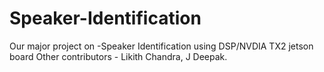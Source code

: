 # Speaker-Identification
Our major project on -Speaker Identification using DSP/NVDIA TX2 jetson board
Other contributors - Likith Chandra, J Deepak.

